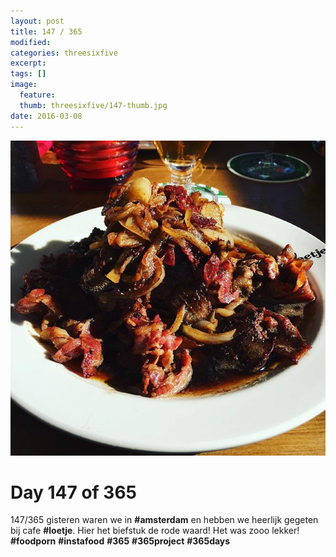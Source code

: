 ```yaml
---
layout: post
title: 147 / 365
modified:
categories: threesixfive
excerpt:
tags: []
image:
  feature: 
  thumb: threesixfive/147-thumb.jpg
date: 2016-03-08
---
```


![147](/images/threesixfive/147.jpg)

# Day 147 of 365

147/365 gisteren waren we in **\#amsterdam** en hebben we heerlijk gegeten bij cafe **\#loetje**. Hier het biefstuk de rode waard! Het was zooo lekker! **\#foodporn** **\#instafood** **\#365** **\#365project** **\#365days**
